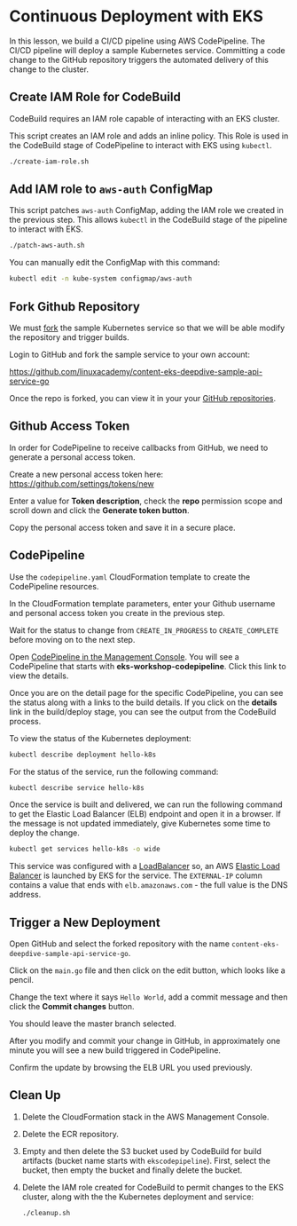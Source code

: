# Continuous Deployment with EKS

In this lesson, we build a CI/CD pipeline using AWS CodePipeline. The CI/CD pipeline will deploy a sample Kubernetes service. Committing a code change to the GitHub repository triggers the automated delivery of this change to the cluster.

## Create IAM Role for CodeBuild

CodeBuild requires an IAM role capable of interacting with an EKS cluster.

This script creates an IAM role and adds an inline policy. This Role is used in the CodeBuild stage of CodePipeline to interact with EKS using `kubectl`.

```sh
./create-iam-role.sh
```

## Add IAM role to `aws-auth` ConfigMap

This script patches `aws-auth` ConfigMap, adding the IAM role we created in the previous step. This allows `kubectl` in the CodeBuild stage of the pipeline to interact with EKS.

```sh
./patch-aws-auth.sh
```

You can manually edit the ConfigMap with this command:

```sh
kubectl edit -n kube-system configmap/aws-auth
```

## Fork Github Repository

We must [fork](https://help.github.com/articles/fork-a-repo/) the sample Kubernetes service so that we will be able modify the repository and trigger builds.

Login to GitHub and fork the sample service to your own account:

<https://github.com/linuxacademy/content-eks-deepdive-sample-api-service-go>

Once the repo is forked, you can view it in your your [GitHub repositories](https://github.com).

## Github Access Token

In order for CodePipeline to receive callbacks from GitHub, we need to generate a personal access token.

Create a new personal access token here: <https://github.com/settings/tokens/new>

Enter a value for **Token description**, check the **repo** permission scope and scroll down and click the **Generate token button**.

Copy the personal access token and save it in a secure place.

## CodePipeline

Use the `codepipeline.yaml` CloudFormation template to create the CodePipeline resources.

In the CloudFormation template parameters, enter your Github username and personal access token you create in the previous step.

Wait for the status to change from `CREATE_IN_PROGRESS` to `CREATE_COMPLETE` before moving on to the next step.

Open [CodePipeline in the Management Console](https://console.aws.amazon.com/codesuite/codepipeline/pipelines). You will see a CodePipeline that starts with **eks-workshop-codepipeline**.
Click this link to view the details.

Once you are on the detail page for the specific CodePipeline, you can see the status along with a links to the build details. If you click on the **details** link in the build/deploy stage, you can see the output from the CodeBuild process.

To view the status of the Kubernetes deployment:

```sh
kubectl describe deployment hello-k8s
```

For the status of the service, run the following command:

```sh
kubectl describe service hello-k8s
```

Once the service is built and delivered, we can run the following command to get the Elastic Load Balancer (ELB) endpoint and open it in a browser. If the message is not updated immediately, give Kubernetes some time to deploy the change.

```sh
kubectl get services hello-k8s -o wide
```

This service was configured with a [LoadBalancer](https://kubernetes.io/docs/tasks/access-application-cluster/create-external-load-balancer/) so, an AWS [Elastic Load Balancer](https://aws.amazon.com/elasticloadbalancing/) is launched by EKS for the service. The `EXTERNAL-IP` column contains a value that ends with `elb.amazonaws.com` - the full value is the DNS address.

## Trigger a New Deployment

Open GitHub and select the forked repository with the name `content-eks-deepdive-sample-api-service-go`.

Click on the `main.go` file and then click on the edit button, which looks like a pencil.

Change the text where it says `Hello World`, add a commit message and then click the **Commit changes** button.

You should leave the master branch selected.

After you modify and commit your change in GitHub, in approximately one minute you will see a new build triggered in CodePipeline.

Confirm the update by browsing the ELB URL you used previously.

## Clean Up

1. Delete the CloudFormation stack in the AWS Management Console.

1. Delete the ECR repository.

1. Empty and then delete the S3 bucket used by CodeBuild for build artifacts (bucket name starts with `ekscodepipeline`). First, select the bucket, then empty the bucket and finally delete the bucket.

1. Delete the IAM role created for CodeBuild to permit changes to the EKS cluster, along with the the Kubernetes deployment and service:

    ```sh
    ./cleanup.sh
    ```
